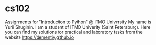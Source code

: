 # cs102
Assignments for "Introduction to Python" @ ITMO University
My name is Yurii Shuginin. I am a student of ITMO Univerity (Saint Petersburg).
Here you can find my solutions for practical and laboratory tasks from the website https://dementiy.github.io

